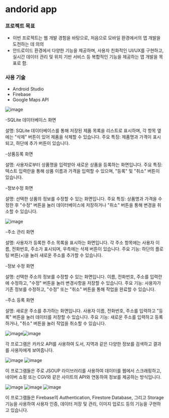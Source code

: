 # andorid app

### 프로젝트 목표
- 이번 프로젝트는 웹 개발 경험을 바탕으로, 처음으로 모바일 환경에서의 앱 개발을 도전하는 데 의의
- 안드로이드 환경에서 다양한 기능을 제공하며, 사용자 친화적인 UI/UX를 구현하고, 실시간 데이터 관리 및 위치 기반 서비스 등 복합적인 기능을 제공하는 앱 개발을 목표로 함.

### 사용 기술 
- Android Studio
- Firebase
- Google Maps API
  
![image](https://github.com/user-attachments/assets/14a337ca-b76f-4e2c-84da-55f19b05c1d8)

-SQLite 데이터베이스 화면

설명: SQLite 데이터베이스를 통해 저장된 제품 목록을 리스트로 표시하며, 각 항목 옆에는 "삭제" 버튼이 있어 제품을 삭제할 수 있습니다.
주요 특징: 제품명과 가격이 표시되고, 하단에 추가 버튼이 있습니다.

-상품등록 화면

설명: 사용자로부터 상품명을 입력받아 새로운 상품을 등록하는 화면입니다.
주요 특징: 텍스트 입력란을 통해 상품 이름과 가격을 입력할 수 있으며, "등록" 및 "취소" 버튼이 있습니다.

-정보수정 화면

설명: 선택한 상품의 정보를 수정할 수 있는 화면입니다.
주요 특징: 상품명과 가격을 수정한 후 "수정" 버튼을 눌러 데이터베이스에 저장하거나 "취소" 버튼을 통해 변경을 취소할 수 있습니다.

![image](https://github.com/user-attachments/assets/726b11be-3762-4d96-aa43-ee0da5b2eed7)

-주소 관리 화면

설명: 사용자가 등록한 주소 목록을 표시하는 화면입니다. 각 주소 항목에는 사용자 이름, 전화번호, 주소가 표시되며, 우측에는 삭제 버튼이 있습니다.
주요 기능: 하단의 플로팅 버튼(+)을 눌러 새로운 주소를 추가할 수 있습니다.

-정보 수정 화면

설명: 선택한 주소의 정보를 수정할 수 있는 화면입니다. 이름, 전화번호, 주소를 입력란에 수정하고, "수정" 버튼을 눌러 변경사항을 저장할 수 있습니다.
주요 기능: 사용자가 기존 정보를 수정하고, "수정" 또는 "취소" 버튼을 통해 작업을 완료할 수 있습니다.

-주소 등록 화면

설명: 새로운 주소를 추가하는 화면입니다. 사용자 이름, 전화번호, 주소를 입력하고 "등록" 버튼을 눌러 데이터를 저장할 수 있습니다.
주요 기능: 새로운 주소를 입력하고 등록하거나, "취소" 버튼을 눌러 작업을 취소할 수 있습니다.

![image](https://github.com/user-attachments/assets/e1df6b82-7418-4bb0-ae87-a9f1196b7cb4)![image](https://github.com/user-attachments/assets/a3245580-e1b8-427c-88e7-5faf28626c9f)

각 프로그램은 카카오 API를 사용하여 도서, 지역과 같은 다양한 정보를 검색하고 결과를 사용자에게 보여줍니다.

![image](https://github.com/user-attachments/assets/090f5bea-2615-470d-bbf0-75a4e86a9bc6) ![image](https://github.com/user-attachments/assets/731caf05-d6bc-4d28-b200-67586998f250)

이 프로그램들은 주로 JSOUP 라이브러리를 사용하여 데이터를 웹에서 스크래핑하고, 네이버 쇼핑 또는 CGV와 같은 사이트의 API와 연동하여 정보를 제공하는 방식입니다.

![image](https://github.com/user-attachments/assets/3d5710a7-06f0-4922-8db1-dfbe24fa30bd) ![image](https://github.com/user-attachments/assets/f1527e9d-fa86-43c4-8aeb-2ce89c151a1e)
![image](https://github.com/user-attachments/assets/23f5ccd5-1108-4a76-918c-15c6b504ec94)

이 프로그램들은 Firebase의 Authentication, Firestore Database, 그리고 Storage 기능을 사용하여 사용자 인증, 데이터 저장 및 관리, 이미지 업로드 등의 기능을 구현하고 있습니다.




